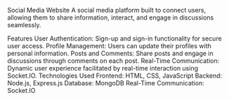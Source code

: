 Social Media Website
A social media platform built to connect users, allowing them to share information, interact, and engage in discussions seamlessly.

Features
User Authentication: Sign-up and sign-in functionality for secure user access.
Profile Management: Users can update their profiles with personal information.
Posts and Comments: Share posts and engage in discussions through comments on each post.
Real-Time Communication: Dynamic user experience facilitated by real-time interaction using Socket.IO.
Technologies Used
Frontend: HTML, CSS, JavaScript
Backend: Node.js, Express.js
Database: MongoDB
Real-Time Communication: Socket.IO
